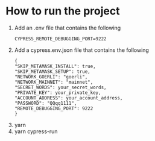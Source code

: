 # How to run the project
1. Add an .env file that contains the following
    ```
    CYPRESS_REMOTE_DEBUGGING_PORT=9222
    ```
2. Add a cypress.env.json file that contains the following
    ```
    {
    "SKIP_METAMASK_INSTALL": true,
    "SKIP_METAMASK_SETUP": true,
    "NETWORK_GOERLI": "goerli",
    "NETWORK_MAINNET": "mainnet",
    "SECRET_WORDS": your_secret_words,
    "PRIVATE_KEY": your_private_key,
    "ACCOUNT_ADDRESS": your_account_address,
    "PASSWORD": "QQqq1111",
    "REMOTE_DEBUGGING_PORT": 9222
    }   
    ```
3. yarn
4. yarn cypress-run